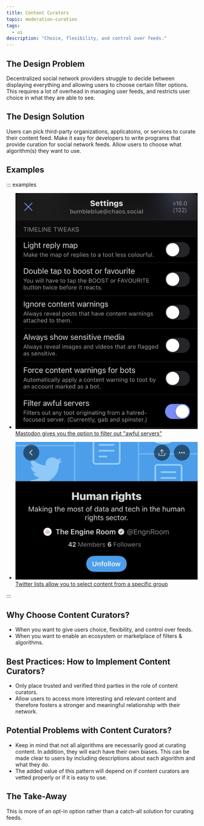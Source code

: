 ```yaml
---
title: Content Curators
topic: moderation-curation
tags:
  - ui
description: "Choice, flexibility, and control over feeds."
---
```


## The Design Problem

Decentralized social network providers struggle to decide between displaying
everything and allowing users to choose certain filter options. This requires a lot of overhead in managing user feeds, and
restricts user choice in what they are able to see.

## The Design Solution

Users can pick third-party organizations, applicatoins, or services to curate
their content feed. Make it easy for developers to write programs that provide
curation for social network feeds. Allow users to choose what algorithm(s) they want to use.

## Examples

::: examples

- [![Mastodon](Mastodon.jpeg) Mastodon gives you the option to filter out "awful servers"](Mastodon.jpeg)

- [![Twitter lists](Twitter_lists.jpeg) Twitter lists allow you to select content from a specific group](Twitter_lists.jpeg)

::: 

## Why Choose Content Curators?

- When you want to give users choice, flexibility, and control over feeds.
- When you want to enable an ecosystem or marketplace of filters & algorithms.

## Best Practices: How to Implement Content Curators?

- Only place trusted and verified third parties in the role of content curators.
- Allow users to access more interesting and relevant content and therefore
  fosters a stronger and meaningful relationship with their network.

## Potential Problems with Content Curators?

- Keep in mind that not all algorithms are necessarily good
  at curating content. In addition, they will each have their own biases. This can be made clear to users by including descriptions about each algorithm and what they do.
- The added value of this pattern will depend on if content curators are vetted properly or if it is easy to use.

## The Take-Away

This is more of an opt-in option rather than a catch-all solution for curating feeds.
